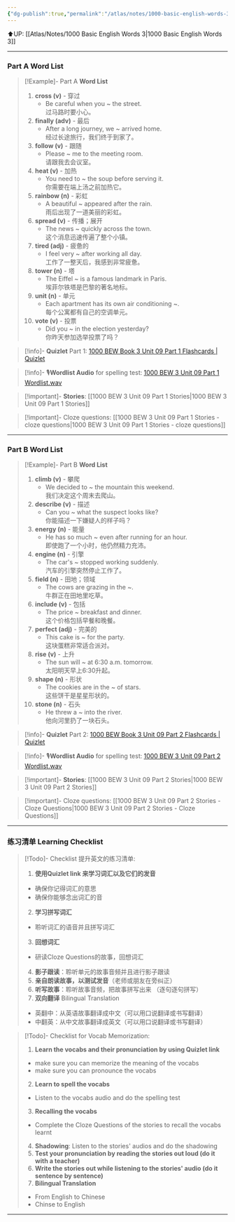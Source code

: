 ```yaml
---
{"dg-publish":true,"permalink":"/atlas/notes/1000-basic-english-words-3-unit-09/"}
---
```


⬆️UP: [[Atlas/Notes/1000 Basic English Words 3\|1000 Basic English Words 3]]

---
### Part A Word List


> [!Example]- Part A **Word List**
> 1. **cross (v)** - 穿过
>     - Be careful when you ~ the street.  
>         过马路时要小心。
> 2. **finally (adv)** - 最后
>     - After a long journey, we ~ arrived home.  
>         经过长途旅行，我们终于到家了。
> 3. **follow (v)** - 跟随
>     - Please ~ me to the meeting room.  
>         请跟我去会议室。
> 4. **heat (v)** - 加热
>     - You need to ~ the soup before serving it.  
>         你需要在端上汤之前加热它。
> 5. **rainbow (n)** - 彩虹
>     - A beautiful ~ appeared after the rain.  
>         雨后出现了一道美丽的彩虹。
> 6. **spread (v)** - 传播；展开
>     - The news ~ quickly across the town.  
>         这个消息迅速传遍了整个小镇。
> 7. **tired (adj)** - 疲惫的
>     - I feel very ~ after working all day.  
>         工作了一整天后，我感到非常疲惫。
> 8. **tower (n)** - 塔
>     - The Eiffel ~ is a famous landmark in Paris.  
>         埃菲尔铁塔是巴黎的著名地标。
> 9. **unit (n)** - 单元
>     - Each apartment has its own air conditioning ~.  
>         每个公寓都有自己的空调单元。
> 10. **vote (v)** - 投票
>     - Did you ~ in the election yesterday?  
>         你昨天参加选举投票了吗？

> [!info]- **Quizlet** Part 1:  [1000 BEW Book 3 Unit 09 Part 1 Flashcards | Quizlet](https://quizlet.com/my/1060408194/1000-bew-book-3-unit-09-part-1-flash-cards/?i=1vbzw5&x=1jqt)

> [!info]- 🎙️**Wordlist Audio** for spelling test: [1000 BEW 3 Unit 09 Part 1 Wordlist.wav]()

> [!important]- **Stories**: [[1000 BEW 3 Unit 09 Part 1 Stories\|1000 BEW 3 Unit 09 Part 1 Stories]]

> [!important]- Cloze questions: [[1000 BEW 3 Unit 09 Part 1 Stories - cloze questions\|1000 BEW 3 Unit 09 Part 1 Stories - cloze questions]]

---
### Part B Word List

> [!Example]- Part B **Word List**
> 1. **climb (v)** - 攀爬
>     - We decided to ~ the mountain this weekend.  
>         我们决定这个周末去爬山。
> 2. **describe (v)** - 描述
>     - Can you ~ what the suspect looks like?  
>         你能描述一下嫌疑人的样子吗？
> 3. **energy (n)** - 能量
>     - He has so much ~ even after running for an hour.  
>         即使跑了一个小时，他仍然精力充沛。
> 4. **engine (n)** - 引擎
>     - The car's ~ stopped working suddenly.  
>         汽车的引擎突然停止工作了。
> 5. **field (n)** - 田地；领域
>     - The cows are grazing in the ~.  
>         牛群正在田地里吃草。
> 6. **include (v)** - 包括
>     - The price ~ breakfast and dinner.  
>         这个价格包括早餐和晚餐。
> 7. **perfect (adj)** - 完美的
>     - This cake is ~ for the party.  
>         这块蛋糕非常适合派对。
> 8. **rise (v)** - 上升
>     - The sun will ~ at 6:30 a.m. tomorrow.  
>         太阳明天早上6:30升起。
> 9. **shape (n)** - 形状
>     - The cookies are in the ~ of stars.  
>         这些饼干是星星形状的。
> 10. **stone (n)** - 石头
>     - He threw a ~ into the river.  
>         他向河里扔了一块石头。


> [!info]- **Quizlet** Part 2: [1000 BEW Book 3 Unit 09 Part 2 Flashcards | Quizlet](https://quizlet.com/my/1060408448/1000-bew-book-3-unit-09-part-2-flash-cards/?i=1vbzw5&x=1jqt)

> [!info]- 🎙️**Wordlist Audio** for spelling test: [1000 BEW 3 Unit 09 Part 2 Wordlist.wav]()

> [!important]- **Stories**: [[1000 BEW 3 Unit 09 Part 2 Stories\|1000 BEW 3 Unit 09 Part 2 Stories]]

> [!important]- Cloze questions: [[1000 BEW 3 Unit 09 Part 2 Stories - Cloze Questions\|1000 BEW 3 Unit 09 Part 2 Stories - Cloze Questions]]


---- 
### 练习清单 Learning Checklist

> [!Todo]- Checklist 提升英文的练习清单:
> 1. **使用Quizlet link 来学习词汇以及它们的发音** 
>	- 确保你记得词汇的意思 
>	- 确保你能够念出词汇的音 
> 2. **学习拼写词汇** 
>	- 聆听词汇的语音并且拼写词汇 
> 3. **回想词汇**
>	- 研读Cloze Questions的故事，回想词汇 
> 4. **影子跟读**：聆听单元的故事音频并且进行影子跟读 
> 5. **亲自朗读故事，以测试发音**（老师或朋友在旁纠正）
> 6. **听写故事**：聆听故事音频，把故事拼写出来 （逐句逐句拼写）
> 7. **双向翻译** Bilingual Translation 
>	- 英翻中：从英语故事翻译成中文（可以用口说翻译或书写翻译）
>	- 中翻英：从中文故事翻译成英文（可以用口说翻译或书写翻译）

> [!Todo]- Checklist for Vocab Memorization:
> 
> 1. **Learn the vocabs and their pronunciation by using Quizlet link**
>	- make sure you can memorize the meaning of the vocabs
>	- make sure you can pronounce the vocabs
> 2. **Learn to spell the vocabs**
>	- Listen to the vocabs audio and do the spelling test
> 3. **Recalling the vocabs**
>	- Complete the Cloze Questions of the stories to recall the vocabs learnt
> 4. **Shadowing**: Listen to the stories' audios and do the shadowing
> 5. **Test your pronunciation by reading the stories out loud (do it with a teacher)**
> 6. **Write the stories out while listening to the stories' audio (do it sentence by sentence)**
> 7. **Bilingual Translation** 
> 	- From English to Chinese
> 	- Chinse to English


---
